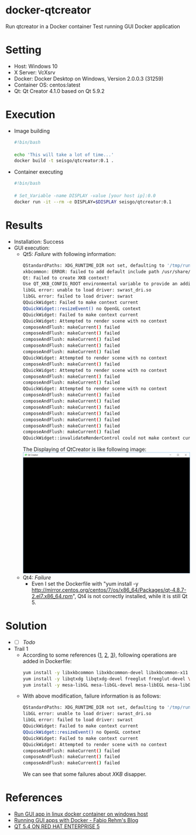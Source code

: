 # docker-qtcreator
Run qtcreator in a Docker container
Test running GUI Docker application

# Setting
- Host: Windows 10
- X Server: VcXsrv
- Docker: Docker Desktop on Windows, Version 2.0.0.3 (31259)
- Container OS: centos:latest
- Qt: Qt Creator 4.1.0 based on Qt 5.9.2

# Execution
- Image building
    ```sh
    #!bin/bash

    echo 'This will take a lot of time...'
    docker build -t seisgo/qtcreator:0.1 .
    ```
- Container executing
    ```sh
    #!bin/bash

    # Set_Variable -name DISPLAY -value [your host ip]:0.0
    docker run -it --rm -e DISPLAY=$DISPLAY seisgo/qtcreator:0.1
    ```

# Results
- Installation: Success
- GUI execution:
    - Qt5: *Failure* with following information:
        ```sh
        QStandardPaths: XDG_RUNTIME_DIR not set, defaulting to '/tmp/runtime-developer'
        xkbcommon: ERROR: failed to add default include path /usr/share/X11/xkb
        Qt: Failed to create XKB context!
        Use QT_XKB_CONFIG_ROOT environmental variable to provide an additional search path, add ':' as separator to provide several search paths and/or make sure that XKB configuration data directory contains recent enough contents, to update please see http://cgit.freedesktop.org/xkeyboard-config/ .
        libGL error: unable to load driver: swrast_dri.so
        libGL error: failed to load driver: swrast
        QQuickWidget: Failed to make context current
        QQuickWidget::resizeEvent() no OpenGL context
        QQuickWidget: Failed to make context current
        QQuickWidget: Attempted to render scene with no context
        composeAndFlush: makeCurrent() failed
        composeAndFlush: makeCurrent() failed
        composeAndFlush: makeCurrent() failed
        composeAndFlush: makeCurrent() failed
        composeAndFlush: makeCurrent() failed
        QQuickWidget: Attempted to render scene with no context
        composeAndFlush: makeCurrent() failed
        QQuickWidget: Attempted to render scene with no context
        composeAndFlush: makeCurrent() failed
        composeAndFlush: makeCurrent() failed
        QQuickWidget: Attempted to render scene with no context
        composeAndFlush: makeCurrent() failed
        composeAndFlush: makeCurrent() failed
        composeAndFlush: makeCurrent() failed
        composeAndFlush: makeCurrent() failed
        composeAndFlush: makeCurrent() failed
        composeAndFlush: makeCurrent() failed
        composeAndFlush: makeCurrent() failed
        QQuickWidget::invalidateRenderControl could not make context current 
        ```
        The Displaying of QtCreator is like following image:
        ![](./image/qtcreator-performance.png)
    - Qt4: *Failure*
        - Even I set the Dockerfile with "yum install -y http://mirror.centos.org/centos/7/os/x86_64/Packages/qt-4.8.7-2.el7.x86_64.rpm", Qt4 is not correctly installed, while it is still Qt 5.

# Solution
- - [ ] *Todo*
- Trail 1
    - According to some references ([1], [2], [3]), following operations are added in Dockerfile:
        ```sh
        yum install -y libxkbcommon libxkbcommon-devel libxkbcommon-x11 libxkbcommon-x11-devel \
        yum install -y libqtxdg libqtxdg-devel freeglut freeglut-devel \
        yum install -y mesa-libGL mesa-libGL-devel mesa-libEGL mesa-libGLU\ 
        ```
    - With above modification, failure information is as follows:
        ```sh
        QStandardPaths: XDG_RUNTIME_DIR not set, defaulting to '/tmp/runtime-developer'
        libGL error: unable to load driver: swrast_dri.so
        libGL error: failed to load driver: swrast
        QQuickWidget: Failed to make context current
        QQuickWidget::resizeEvent() no OpenGL context
        QQuickWidget: Failed to make context current
        QQuickWidget: Attempted to render scene with no context
        composeAndFlush: makeCurrent() failed
        composeAndFlush: makeCurrent() failed
        composeAndFlush: makeCurrent() failed
        ```
        We can see that some failures about *XKB* disapper.

# References
- [Run GUI app in linux docker container on windows host](https://dev.to/darksmile92/run-gui-app-in-linux-docker-container-on-windows-host-4kde)
- [Running GUI apps with Docker - Fabio Rehm's Blog](http://fabiorehm.com/blog/2014/09/11/running-gui-apps-with-docker/)
- [QT 5.4 ON RED HAT ENTERPRISE 5][3]

[1]: https://access.redhat.com/solutions/56301 "How to get OpenGL libraries in Red Hat Enterprise Linux 6."
[2]: https://github.com/pyqt/python-qt5/wiki/Compiling-for-CentOS-7 "pyqt/python-qt5: Compiling for CentOS 7"
[3]: https://kate-editor.org/2014/12/22/qt-5-4-on-red-hat-enterprise-5/ "QT 5.4 ON RED HAT ENTERPRISE 5"

